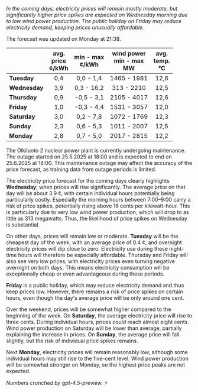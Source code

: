 *In the coming days, electricity prices will remain mostly moderate, but significantly higher price spikes are expected on Wednesday morning due to low wind power production. The public holiday on Friday may reduce electricity demand, keeping prices unusually affordable.*

The forecast was updated on Monday at 21:38.

|              | avg.<br>price<br>¢/kWh | min - max<br>¢/kWh | wind power<br>min - max<br>MW | avg.<br>temp.<br>°C |
|:-------------|:----------------:|:----------------:|:-------------:|:-------------:|
| **Tuesday**  |        0,4       |      0,0 - 1,4     |     1465 - 1981    |      12,6     |
| **Wednesday** |      3,9        |     0,3 - 16,2     |      313 - 2210    |      12,5     |
| **Thursday** |        0,9       |    -0,5 - 3,1      |     2105 - 4017    |      12,6     |
| **Friday**   |        1,0       |    -0,3 - 4,4      |     1531 - 3057    |      12,0     |
| **Saturday** |        3,0       |     0,2 - 7,8      |     1072 - 1769    |      12,3     |
| **Sunday**   |        2,3       |     0,6 - 5,3      |     1011 - 2007    |      12,5     |
| **Monday**   |        2,8       |     0,7 - 5,0      |     2017 - 2815    |      12,2     |

The Olkiluoto 2 nuclear power plant is currently undergoing maintenance. The outage started on 25.5.2025 at 18:00 and is expected to end on 25.6.2025 at 18:00. This maintenance outage may affect the accuracy of the price forecast, as training data from outage periods is limited.

The electricity price forecast for the coming days clearly highlights **Wednesday**, when prices will rise significantly. The average price on that day will be about 3.9 ¢, with certain individual hours potentially being particularly costly. Especially the morning hours between 7:00–9:00 carry a risk of price spikes, potentially rising above 16 cents per kilowatt-hour. This is particularly due to very low wind power production, which will drop to as little as 313 megawatts. Thus, the likelihood of price spikes on Wednesday is substantial.

On other days, prices will remain low or moderate. **Tuesday** will be the cheapest day of the week, with an average price of 0.4 ¢, and overnight electricity prices will dip close to zero. Electricity use during these night-time hours will therefore be especially affordable. Thursday and Friday will also see very low prices, with electricity prices even turning negative overnight on both days. This means electricity consumption will be exceptionally cheap or even advantageous during these periods.

**Friday** is a public holiday, which may reduce electricity demand and thus keep prices low. However, there remains a risk of price spikes on certain hours, even though the day's average price will be only around one cent.

Over the weekend, prices will be somewhat higher compared to the beginning of the week. On **Saturday**, the average electricity price will rise to three cents. During individual hours, prices could reach almost eight cents. Wind power production on Saturday will be lower than average, partially explaining the increase in prices. On **Sunday**, the average price will fall slightly, but the risk of individual price spikes remains.

Next **Monday**, electricity prices will remain reasonably low, although some individual hours may still rise to the five-cent level. Wind power production will be somewhat stronger on Monday, so the highest price peaks are not expected.

*Numbers crunched by gpt-4.5-preview.* ⚡
